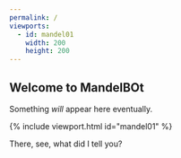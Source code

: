 ```yaml
---
permalink: /
viewports:
  - id: mandel01
    width: 200
    height: 200
---
```


Welcome to MandelBOt
--------------------

Something *will* appear here eventually.

{% include viewport.html id="mandel01" %}

There, see, what did I tell you?
